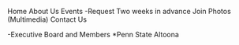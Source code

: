 Home
About Us
Events
-Request
	Two weeks in advance
Join
Photos (Multimedia)
Contact Us

-Executive Board and Members
*Penn State Altoona